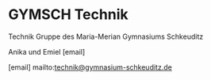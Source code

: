 # GYMSCH Technik
 Technik Gruppe des Maria-Merian Gymnasiums Schkeuditz


Anika und Emiel [email]


[email] mailto:technik@gymnasium-schkeuditz.de
